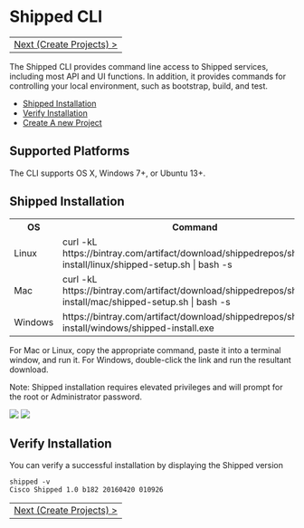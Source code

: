 # Shipped CLI
<table><tr>
<td align="right"><a href="2.md">Next (Create Projects) ></a></td>
</tr></table>

The Shipped CLI provides command line access to Shipped services, including most API and UI functions.  In addition, it provides commands for controlling your local environment, such as bootstrap, build, and test.
 
- <a href="#installation">Shipped Installation</a>
- <a href="#verify">Verify Installation</a>
- <a href="2.md">Create A new Project</a>


## Supported Platforms

The CLI supports OS X, Windows 7+, or Ubuntu 13+.

<a name="installation"></a>
## Shipped Installation

<table>
<tr><th>OS</th><th>Command</th></tr>
<tr><td>Linux</td><td valign="middle">curl -kL https://bintray.com/artifact/download/shippedrepos/shipped-install/linux/shipped-setup.sh | bash -s</td></tr>
<tr><td>Mac</td><td valign="middle">curl -kL https://bintray.com/artifact/download/shippedrepos/shipped-install/mac/shipped-setup.sh | bash -s</td></tr>
<tr><td>Windows</td><td>https://bintray.com/artifact/download/shippedrepos/shipped-install/windows/shipped-install.exe</td></tr>
</table>

For Mac or Linux, copy the appropriate command, paste it into a terminal window, and run it. For Windows, double-click the link and run the resultant download.

Note: Shipped installation requires elevated privileges and will prompt for the root or Administrator password.

![](posts/files/shipped-cli-labs/assets/cliinstall-start.png)
![](posts/files/shipped-cli-labs/assets/cliinstall-end.png)
 
<a name="verify"></a>
## Verify Installation
You can verify a successful installation by displaying the Shipped version

    shipped -v
    Cisco Shipped 1.0 b182 20160420 010926
<table><tr>
<td align="right"><a href="2.md">Next (Create Projects) ></a></td>
</tr></table>

 
